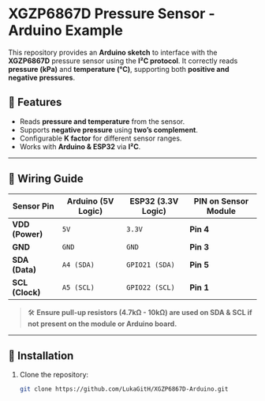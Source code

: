 # XGZP6867D Pressure Sensor - Arduino Example

This repository provides an **Arduino sketch** to interface with the **XGZP6867D** pressure sensor using the **I²C protocol**. It correctly reads **pressure (kPa)** and **temperature (°C)**, supporting both **positive and negative pressures**.

## 📌 Features
- Reads **pressure and temperature** from the sensor.
- Supports **negative pressure** using **two’s complement**.
- Configurable **K factor** for different sensor ranges.
- Works with **Arduino & ESP32** via **I²C**.

---

## 📡 Wiring Guide

| **Sensor Pin**  | **Arduino (5V Logic)** | **ESP32 (3.3V Logic)** | **PIN on Sensor Module** |
|---------------|----------------|----------------|----------------|
| **VDD (Power)** | `5V` | `3.3V` | **Pin 4** |
| **GND** | `GND` | `GND` | **Pin 3** |
| **SDA (Data)** | `A4 (SDA)` | `GPIO21 (SDA)` | **Pin 5** |
| **SCL (Clock)** | `A5 (SCL)` | `GPIO22 (SCL)` | **Pin 1** |

> 🛠 **Ensure pull-up resistors (4.7kΩ - 10kΩ) are used on SDA & SCL if not present on the module or Arduino board.**


---

## 🔧 Installation

1. Clone the repository:
   ```sh
   git clone https://github.com/LukaGitH/XGZP6867D-Arduino.git
